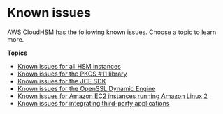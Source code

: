 # Known issues<a name="KnownIssues"></a>

AWS CloudHSM has the following known issues\. Choose a topic to learn more\.

**Topics**
+ [Known issues for all HSM instances](ki-all.md)
+ [Known issues for the PKCS \#11 library](ki-pkcs11-sdk.md)
+ [Known issues for the JCE SDK](ki-jce-sdk.md)
+ [Known issues for the OpenSSL Dynamic Engine](ki-openssl-sdk.md)
+ [Known issues for Amazon EC2 instances running Amazon Linux 2](ki-al2.md)
+ [Known issues for integrating third\-party applications](ki-third-party.md)